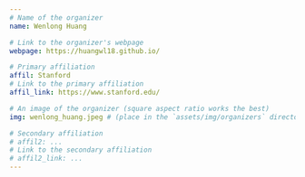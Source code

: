 ```yaml
---
# Name of the organizer
name: Wenlong Huang

# Link to the organizer's webpage
webpage: https://huangwl18.github.io/

# Primary affiliation
affil: Stanford
# Link to the primary affiliation
affil_link: https://www.stanford.edu/

# An image of the organizer (square aspect ratio works the best)
img: wenlong_huang.jpeg # (place in the `assets/img/organizers` directory)

# Secondary affiliation
# affil2: ...
# Link to the secondary affiliation
# affil2_link: ...
---
```

